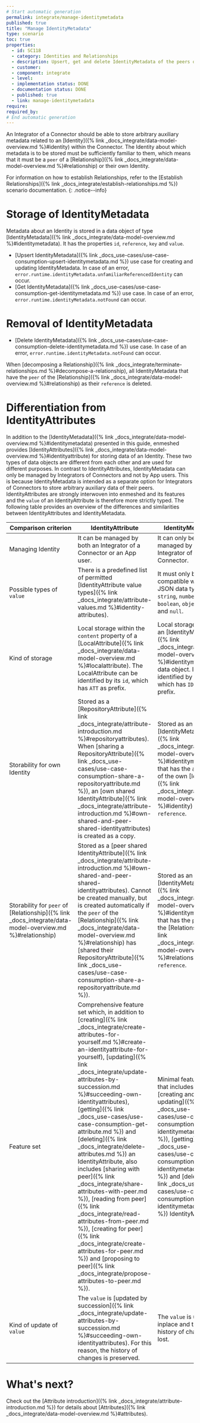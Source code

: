 ```yaml
---
# Start automatic generation
permalink: integrate/manage-identitymetadata
published: true
title: "Manage IdentityMetadata"
type: scenario
toc: true
properties:
  - id: SC118
  - category: Identities and Relationships
  - description: Upsert, get and delete IdentityMetadata of the peers of Relationships or the own Identity
  - customer:
  - component: integrate
  - level:
  - implementation status: DONE
  - documentation status: DONE
  - published: true
  - link: manage-identitymetadata
require:
required_by:
# End automatic generation
---
```


An Integrator of a Connector should be able to store arbitrary auxiliary metadata related to an [Identity]({% link _docs_integrate/data-model-overview.md %}#identity) within the Connector.
The Identity about which metadata is to be stored must be sufficiently familiar to them, which means that it must be a `peer` of a [Relationship]({% link _docs_integrate/data-model-overview.md %}#relationship) or their own Identity.

For information on how to establish Relationships, refer to the [Establish Relationships]({% link _docs_integrate/establish-relationships.md %}) scenario documentation.
{: .notice--info}

# Storage of IdentityMetadata

Metadata about an Identity is stored in a data object of type [IdentityMetadata]({% link _docs_integrate/data-model-overview.md %}#identitymetadata).
It has the properties `id`, `reference`, `key` and `value`.

- [Upsert IdentityMetadata]({% link _docs_use-cases/use-case-consumption-upsert-identitymetadata.md %}) use case for creating and updating IdentityMetadata. In case of an error, `error.runtime.identityMetadata.unfamiliarReferencedIdentity` can occur.
- [Get IdentityMetadata]({% link _docs_use-cases/use-case-consumption-get-identitymetadata.md %}) use case. In case of an error, `error.runtime.identityMetadata.notFound` can occur.

# Removal of IdentityMetadata

- [Delete IdentityMetadata]({% link _docs_use-cases/use-case-consumption-delete-identitymetadata.md %}) use case. In case of an error, `error.runtime.identityMetadata.notFound` can occur.

When [decomposing a Relationship]({% link _docs_integrate/terminate-relationships.md %}#decompose-a-relationship), all IdentityMetadata that have the `peer` of the [Relationship]({% link _docs_integrate/data-model-overview.md %}#relationship) as their `reference` is deleted.

# Differentiation from IdentityAttributes

In addition to the [IdentityMetadata]({% link _docs_integrate/data-model-overview.md %}#identitymetadata) presented in this guide, enmeshed provides [IdentityAttributes]({% link _docs_integrate/data-model-overview.md %}#identityattribute) for storing data of an Identity.
These two types of data objects are different from each other and are used for different purposes.
In contrast to IdentityAttributes, IdentityMetadata can only be managed by Integrators of Connectors and not by App users.
This is because IdentityMetadata is intended as a separate option for Integrators of Connectors to store arbitrary auxiliary data of their peers.
IdentityAttributes are strongly interwoven into enmeshed and its features and the `value` of an IdentityAttribute is therefore more strictly typed.
The following table provides an overview of the differences and similarities between IdentityAttributes and IdentityMetadata.

| Comparison criterion                                                                                     | IdentityAttribute                                                                                                                                                                                                                                                                                                                                                                                                                                                                                                                                                                                                                                                                                                                                                                             | IdentityMetadata                                                                                                                                                                                                                                                                                                                       |
| -------------------------------------------------------------------------------------------------------- | --------------------------------------------------------------------------------------------------------------------------------------------------------------------------------------------------------------------------------------------------------------------------------------------------------------------------------------------------------------------------------------------------------------------------------------------------------------------------------------------------------------------------------------------------------------------------------------------------------------------------------------------------------------------------------------------------------------------------------------------------------------------------------------------- | -------------------------------------------------------------------------------------------------------------------------------------------------------------------------------------------------------------------------------------------------------------------------------------------------------------------------------------- |
| Managing Identity                                                                                        | It can be managed by both an Integrator of a Connector or an App user.                                                                                                                                                                                                                                                                                                                                                                                                                                                                                                                                                                                                                                                                                                                        | It can only be managed by an Integrator of a Connector.                                                                                                                                                                                                                                                                                |
| Possible types of `value`                                                                                | There is a predefined list of permitted [IdentityAttribute value types]({% link _docs_integrate/attribute-values.md %}#identity-attributes).                                                                                                                                                                                                                                                                                                                                                                                                                                                                                                                                                                                                                                                  | It must only be compatible with the JSON data types `string`, `number`, `boolean`, `object`, `array` and `null`.                                                                                                                                                                                                                       |
| Kind of storage                                                                                          | Local storage within the `content` property of a [LocalAttribute]({% link _docs_integrate/data-model-overview.md %}#localattribute). The LocalAttribute can be identified by its `id`, which has `ATT` as prefix.                                                                                                                                                                                                                                                                                                                                                                                                                                                                                                                                                                             | Local storage within an [IdentityMetadata]({% link _docs_integrate/data-model-overview.md %}#identitymetadata) data object. It can be identified by its `id`, which has `IDM` as prefix.                                                                                                                                               |
| Storability for own Identity                                                                             | Stored as a [RepositoryAttribute]({% link _docs_integrate/attribute-introduction.md %}#repositoryattributes). When [sharing a RepositoryAttribute]({% link _docs_use-cases/use-case-consumption-share-a-repositoryattribute.md %}), an [own shared IdentityAttribute]({% link _docs_integrate/attribute-introduction.md %}#own-shared-and-peer-shared-identityattributes) is created as a copy.                                                                                                                                                                                                                                                                                                                                                                                               | Stored as an [IdentityMetadata]({% link _docs_integrate/data-model-overview.md %}#identitymetadata) that has the `address` of the own [Identity]({% link _docs_integrate/data-model-overview.md %}#identity) as `reference`.                                                                                                           |
| Storability for `peer` of [Relationship]({% link _docs_integrate/data-model-overview.md %}#relationship) | Stored as a [peer shared IdentityAttribute]({% link _docs_integrate/attribute-introduction.md %}#own-shared-and-peer-shared-identityattributes). Cannot be created manually, but is created automatically if the `peer` of the [Relationship]({% link _docs_integrate/data-model-overview.md %}#relationship) has [shared their RepositoryAttribute]({% link _docs_use-cases/use-case-consumption-share-a-repositoryattribute.md %}).                                                                                                                                                                                                                                                                                                                                                         | Stored as an [IdentityMetadata]({% link _docs_integrate/data-model-overview.md %}#identitymetadata) that has the `peer` of the [Relationship]({% link _docs_integrate/data-model-overview.md %}#relationship) as `reference`.                                                                                                          |
| Feature set                                                                                              | Comprehensive feature set which, in addition to [creating]({% link _docs_integrate/create-attributes-for-yourself.md %}#create-an-identityattribute-for-yourself), [updating]({% link _docs_integrate/update-attributes-by-succession.md %}#succeeding-own-identityattributes), [getting]({% link _docs_use-cases/use-case-consumption-get-attribute.md %}) and [deleting]({% link _docs_integrate/delete-attributes.md %}) an IdentityAttribute, also includes [sharing with peer]({% link _docs_integrate/share-attributes-with-peer.md %}), [reading from peer]({% link _docs_integrate/read-attributes-from-peer.md %}), [creating for peer]({% link _docs_integrate/create-attributes-for-peer.md %}) and [proposing to peer]({% link _docs_integrate/propose-attributes-to-peer.md %}). | Minimal feature set that includes [creating and updating]({% link _docs_use-cases/use-case-consumption-upsert-identitymetadata.md %}), [getting]({% link _docs_use-cases/use-case-consumption-get-identitymetadata.md %}) and [deleting]({% link _docs_use-cases/use-case-consumption-delete-identitymetadata.md %}) IdentityMetadata. |
| Kind of update of `value`                                                                                | The `value` is [updated by succession]({% link _docs_integrate/update-attributes-by-succession.md %}#succeeding-own-identityattributes). For this reason, the history of changes is preserved.                                                                                                                                                                                                                                                                                                                                                                                                                                                                                                                                                                                                | The `value` is updated inplace and the history of changes is lost.                                                                                                                                                                                                                                                                     |

# What's next?

Check out the [Attribute introduction]({% link _docs_integrate/attribute-introduction.md %}) for details about [Attributes]({% link _docs_integrate/data-model-overview.md %}#attributes).
